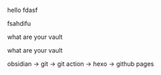 
hello 
fdasf

fsahdifu

what are your vault

what are your vault 

obsidian -> git -> git action -> hexo -> github pages 